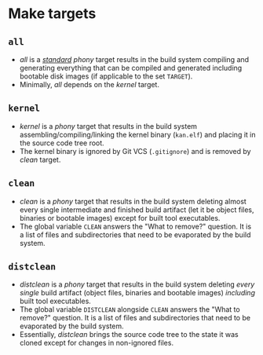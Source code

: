 # Make targets
## `all`
* _all_ is a [_standard_](https://www.gnu.org/software/make/manual/html_node/Standard-Targets.html) _phony_ target results in the build system compiling and generating everything that can be compiled and generated including bootable disk images (if applicable to the set `TARGET`).
* Minimally, _all_ depends on the _kernel_ target.

## `kernel`
* _kernel_ is a _phony_ target that results in the build system assembling/compiling/linking the kernel binary (`kan.elf`) and placing it in the source code tree root.
* The kernel binary is ignored by Git VCS (`.gitignore`) and is removed by _clean_ target.

## `clean`
* _clean_ is a _phony_ target that results in the build system deleting almost every single intermediate and finished build artifact (let it be object files, binaries or bootable images) except for built tool executables.
* The global variable `CLEAN` answers the "What to remove?" question. It is a list of files and subdirectories that need to be evaporated by the build system.

## `distclean`
* _distclean_ is a _phony_ target that results in the build system deleting _every single_ build artifact (object files, binaries and bootable images) _including_ built tool executables.
* The global variable `DISTCLEAN` alongside `CLEAN` answers the "What to remove?" question. It is a list of files and subdirectories that need to be evaporated by the build system.
* Essentially, _distclean_ brings the source code tree to the state it was cloned except for changes in non-ignored files.
